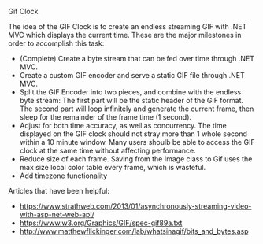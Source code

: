 Gif Clock

The idea of the GIF Clock is to create an endless streaming GIF with .NET MVC which displays the current time. These are the major milestones in order to accomplish this task:

* (Complete) Create a byte stream that can be fed over time through .NET MVC. 
* Create a custom GIF encoder and serve a static GIF file through .NET MVC.
* Split the GIF Encoder into two pieces, and combine with the endless byte stream: The first part will be the static header of the GIF format. The second part will loop infinitely and generate the current frame, then sleep for the remainder of the frame time (1 second).
* Adjust for both time accuracy, as well as concurrency. The time displayed on the GIF clock should not stray more than 1 whole second within a 10 minute window. Many users shoulb be able to access the GIF clock at the same time without affecting performance.
* Reduce size of each frame. Saving from the Image class to Gif uses the max size local color table every frame, which is wasteful.
* Add timezone functionality

Articles that have been helpful:
* https://www.strathweb.com/2013/01/asynchronously-streaming-video-with-asp-net-web-api/
* https://www.w3.org/Graphics/GIF/spec-gif89a.txt
* http://www.matthewflickinger.com/lab/whatsinagif/bits_and_bytes.asp